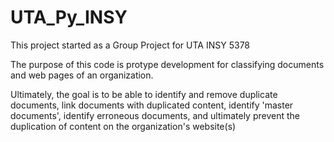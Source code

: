 # UTA_Py_INSY
This project started as a Group Project for UTA INSY 5378

The purpose of this code is protype development for classifying documents and web pages of an organization.  

Ultimately, the goal is to be able to identify and remove duplicate documents, link documents with duplicated content, identify 'master documents', identify erroneous documents, and ultimately prevent the duplication of content on the organization's website(s)
